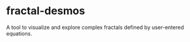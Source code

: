 # fractal-desmos
A tool to visualize and explore complex fractals defined by user-entered equations.
